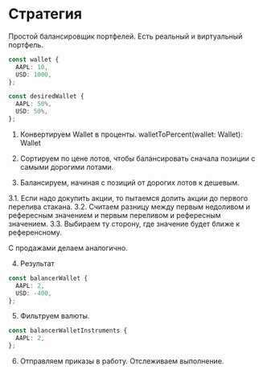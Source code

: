 # Стратегия

Простой балансировщик портфелей. Есть реальный и виртуальный портфель.

```ts
const wallet {
  AAPL: 10,
  USD: 1000,
};

const desiredWallet {
  AAPL: 50%,
  USD: 50%,
};
```

1. Конвертируем Wallet в проценты.
walletToPercent(wallet: Wallet): Wallet

2. Сортируем по цене лотов, чтобы балансировать сначала позиции с самыми дорогими лотами.

3. Балансируем, начиная с позиций от дорогих лотов к дешевым.

3.1. Если надо докупить акции, то пытаемся долить акции до первого перелива стакана.
3.2. Считаем разницу между первым недоливом и рефересным значением и первым переливом и рефересным значением.
3.3. Выбираем ту сторону, где значение будет ближе к референсному.

С продажами делаем аналогично.

4. Результат

```ts
const balancerWallet {
  AAPL: 2,
  USD: -400,
};
```

5. Фильтруем валюты.

```ts
const balancerWalletInstruments {
  AAPL: 2,
};
```

6. Отправляем приказы в работу. Отслеживаем выполнение.
